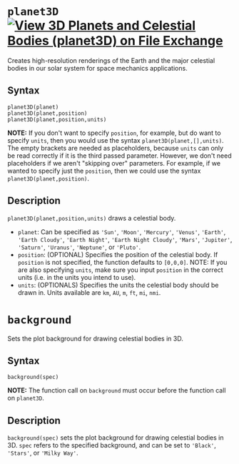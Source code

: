 # `planet3D` [![View 3D Planets and Celestial Bodies (planet3D) on File Exchange](https://www.mathworks.com/matlabcentral/images/matlab-file-exchange.svg)](https://www.mathworks.com/matlabcentral/fileexchange/86483-3d-planets-and-celestial-bodies-planet3d)
Creates high-resolution renderings of the Earth and the major celestial bodies in our solar system for space mechanics applications.


## Syntax

`planet3D(planet)`\
`planet3D(planet,position)`\
`planet3D(planet,position,units)`

**NOTE:** If you don't want to specify `position`, for example, but do want to specify `units`, then you would use the syntax `planet3D(planet,[],units)`. The empty brackets are needed as placeholders, because `units` can only be read correctly if it is the third passed parameter. However, we don't need placeholders if we aren't "skipping over" parameters. For example, if we wanted to specify just the `position`, then we could use the syntax `planet3D(planet,position)`.


## Description

`planet3D(planet,position,units)` draws a celestial body.
 - `planet`: Can be specified as `'Sun'`, `'Moon'`, `'Mercury'`, `'Venus'`, `'Earth'`, `'Earth Cloudy'`, `'Earth Night'`, `'Earth Night Cloudy'`, `'Mars'`, `'Jupiter'`, `'Saturn'`, `'Uranus'`, `'Neptune'`, or `'Pluto'`.
 - `position`: (OPTIONAL) Specifies the position of the celestial body. If `position` is not specified, the function defaults to `[0,0,0]`. NOTE: If you are also specifying `units`, make sure you input `position` in the correct units (i.e. in the units you intend to use).
 - `units`: (OPTIONALS) Specifies the units the celestial body should be drawn in. Units available are `km`, `AU`, `m`, `ft`, `mi`, `nmi`.


# `background`
Sets the plot background for drawing celestial bodies in 3D.


## Syntax

`background(spec)`

**NOTE:** The function call on `background` must occur before the function call on `planet3D`.


## Description

`background(spec)` sets the plot background for drawing celestial bodies in 3D. `spec` refers to the specified background, and can be set to `'Black'`, `'Stars'`, or `'Milky Way'`.
